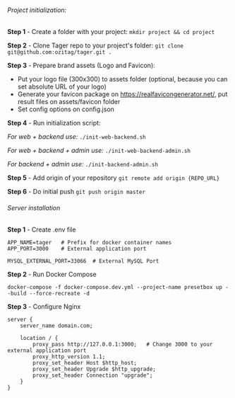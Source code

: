 ###### Project initialization:

**Step 1** - Create a folder with your project:
`mkdir project && cd project`

**Step 2** - Clone Tager repo to your project's folder:
`git clone git@github.com:ozitag/tager.git .`

**Step 3** - Prepare brand assets (Logo and Favicon):

- Put your logo file (300х300) to assets folder (optional, because you can set absolute URL of your logo)
- Generate your favicon package on https://realfavicongenerator.net/, put result files on assets/favicon folder
- Set config options on config.json

**Step 4** - Run initialization script:

_For web + backend use:_
`./init-web-backend.sh`

_For web + backend + admin use:_
`./init-web-backend-admin.sh`

_For backend + admin use:_
`./init-backend-admin.sh`

**Step 5** - Add origin of your repository
`git remote add origin {REPO_URL}`

**Step 6** - Do initial push
`git push origin master`


###### Server installation

**Step 1** - Create .env file
```
APP_NAME=tager   # Prefix for docker container names
APP_PORT=3000    # External application port 

MYSQL_EXTERNAL_PORT=33066  # External MySQL Port
```

**Step 2** - Run Docker Compose
```
docker-compose -f docker-compose.dev.yml --project-name presetbox up --build --force-recreate -d
```

**Step 3** - Configure Nginx

```
server {
    server_name domain.com;

    location / {
        proxy_pass http://127.0.0.1:3000;   # Change 3000 to your external application port
        proxy_http_version 1.1;
        proxy_set_header Host $http_host;
        proxy_set_header Upgrade $http_upgrade;
        proxy_set_header Connection "upgrade";
    }
}
```